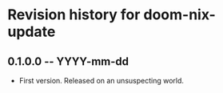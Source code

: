 # Revision history for doom-nix-update

## 0.1.0.0 -- YYYY-mm-dd

* First version. Released on an unsuspecting world.
